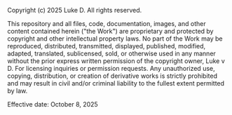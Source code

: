 Copyright (c) 2025 Luke D. All rights reserved.

This repository and all files, code, documentation, images, and other content contained herein ("the Work") are proprietary and protected by copyright and other intellectual property laws.
No part of the Work may be reproduced, distributed, transmitted, displayed, published, modified, adapted, translated, sublicensed, sold, or otherwise used in any manner without the prior express written permission of the copyright owner, Luke v D. For licensing inquiries or permission requests.
Any unauthorized use, copying, distribution, or creation of derivative works is strictly prohibited and may result in civil and/or criminal liability to the fullest extent permitted by law.

Effective date: October 8, 2025
